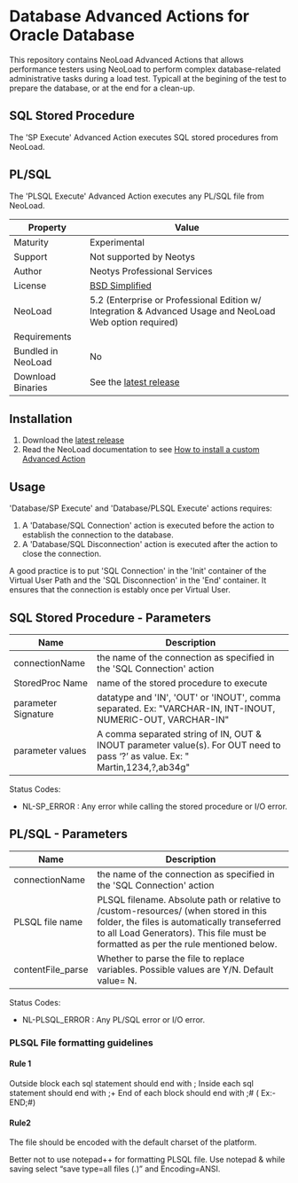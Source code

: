 # Database Advanced Actions for Oracle Database

This repository contains NeoLoad Advanced Actions that allows performance testers using NeoLoad to perform complex database-related administrative tasks during a load test. Typicall at the begining of the test to prepare the database, or at the end for a clean-up.

## SQL Stored Procedure

The 'SP Execute' Advanced Action executes SQL stored procedures from NeoLoad.

## PL/SQL 

The 'PLSQL Execute' Advanced Action executes any PL/SQL file from NeoLoad.

| Property           | Value             |
| ----------------   | ----------------  |
| Maturity           | Experimental      |
| Support            | Not supported by Neotys      |
| Author             | Neotys Professional Services |
| License            | [BSD Simplified](https://www.neotys.com/documents/legal/bsd-neotys.txt) |
| NeoLoad            | 5.2 (Enterprise or Professional Edition w/ Integration & Advanced Usage and NeoLoad Web option required)|
| Requirements       |    |
| Bundled in NeoLoad | No |
| Download Binaries  | See the [latest release](https://github.com/Neotys-Labs/Database-Advanced-Actions/releases/latest)

## Installation

1. Download the [latest release](https://github.com/Neotys-Labs/Database-Advanced-Actions/releases/latest)
1. Read the NeoLoad documentation to see [How to install a custom Advanced Action](https://www.neotys.com/documents/doc/neoload/latest/en/html/#25928.htm)

## Usage

'Database/SP Execute' and 'Database/PLSQL Execute' actions requires:
1. A 'Database/SQL Connection' action is executed before the action to establish the connection to the database.
2. A 'Database/SQL Disconnection' action is executed after the action to close the connection.

A good practice is to put 'SQL Connection' in the 'Init' container of the Virtual User Path and the 'SQL Disconnection' in the 'End' container. It ensures that the connection is estably once per Virtual User.

## SQL Stored Procedure - Parameters

| Name                     | Description       |
| ---------------          | ----------------- |
| connectionName           | the name of the connection as specified in the 'SQL Connection' action |
| StoredProc Name          | name of the stored procedure to execute |
| parameter Signature      | datatype and 'IN', 'OUT' or 'INOUT', comma separated. Ex: "VARCHAR-IN, INT-INOUT, NUMERIC-OUT, VARCHAR-IN" |
| parameter values         | A comma separated string of IN, OUT & INOUT parameter value(s). For OUT need to pass ‘?’ as value. Ex: " Martin,1234,?,ab34g" |

Status Codes:
* NL-SP_ERROR :  Any error while calling the stored procedure or I/O error. 

## PL/SQL - Parameters

| Name                     | Description       |
| ---------------          | ----------------- |
| connectionName           | the name of the connection as specified in the 'SQL Connection' action |
| PLSQL file name          | PLSQL filename. Absolute path or relative to <project>/custom-resources/ (when stored in this folder, the files is automatically transeferred to all Load Generators). This file must be formatted as per the rule mentioned below.|
| contentFile_parse      | Whether to parse the file to replace variables.  Possible values are Y/N. Default value= N.|

Status Codes:
* NL-PLSQL_ERROR :  Any PL/SQL error or I/O error.

### PLSQL File formatting guidelines

#### Rule 1
Outside block each sql statement should end with ;
Inside  each sql statement should end with ;+
End of each block should end with ;#  ( Ex:-     END;#)

#### Rule2
The file should be encoded with the default charset of the platform.

Better not  to use notepad++ for formatting PLSQL file. Use notepad & while saving  select “save type=all files (*.*)”   and Encoding=ANSI.

